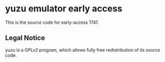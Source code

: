 yuzu emulator early access
=============

This is the source code for early-access 1741.

## Legal Notice

yuzu is a GPLv2 program, which allows fully free redistribution of its source code.